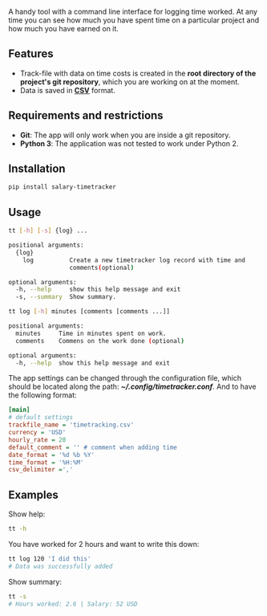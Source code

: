 A handy tool with a command line interface for logging time worked. At any time you can see how much you have spent time on a particular project and how much you have earned on it.

## Features

- Track-file with data on time costs is created in the **root directory of the project's git repository**, which you are working on at the moment.
- Data is saved in [**CSV**](https://en.wikipedia.org/wiki/Comma-separated_values) format.

## Requirements and restrictions

- **Git**: The app will only work when you are inside a git repository.
- **Python 3**: The application was not tested to work under Python 2.

## Installation

```bash
pip install salary-timetracker
```
## Usage

```bash
tt [-h] [-s] {log} ...

positional arguments:
  {log}
    log          Create a new timetracker log record with time and
                 comments(optional)

optional arguments:
  -h, --help     show this help message and exit
  -s, --summary  Show summary.

```

```bash
tt log [-h] minutes [comments [comments ...]]

positional arguments:
  minutes     Time in minutes spent on work.
  comments    Commens on the work done (optional)

optional arguments:
  -h, --help  show this help message and exit
```

The app settings can be changed through the configuration file, which should be located along the path: ***~/.config/timetracker.conf***. And to have the following format:
```ini
[main]
# default settings
trackfile_name = 'timetracking.csv'
currency = 'USD'
hourly_rate = 20
default_comment = '' # comment when adding time
date_format = '%d %b %Y'
time_format = '%H:%M'
csv_delimiter =','
```

## Examples

Show help:
```bash
tt -h
```
You have worked for 2 hours and want to write this down:
```bash
tt log 120 'I did this'
# Data was successfully added
```
Show summary:
```bash
tt -s
# Hours worked: 2.6 | Salary: 52 USD
```
